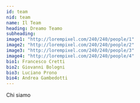 ```yaml
---
id: team
nid: team
name: Il Team
heading: Dreamo Teamo  
subheading: 
image1: "http://lorempixel.com/240/240/people/1"
image2: "http://lorempixel.com/240/240/people/2"
image3: "http://lorempixel.com/240/240/people/3"
image4: "http://lorempixel.com/240/240/people/4"
bio1: Francesco Cretti
bio2: Giovanni Bologni
bio3: Luciano Prono
bio4: Andrea Gambedotti
---
```


Chi siamo

<!-- image1: "http://lorempixel.com/240/240/people/1"
image2: "http://lorempixel.com/240/240/people/2"
image3: "http://lorempixel.com/240/240/people/3"
image4: "http://lorempixel.com/240/240/people/4" -->
